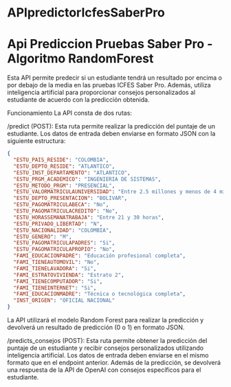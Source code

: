 # APIpredictorIcfesSaberPro
# Api Prediccion Pruebas Saber Pro - Algoritmo RandomForest

Esta API permite predecir si un estudiante tendrá un resultado por encima o por debajo de la media en las pruebas ICFES Saber Pro. Además, utiliza inteligencia artificial para proporcionar consejos personalizados al estudiante de acuerdo con la predicción obtenida.

Funcionamiento
La API consta de dos rutas:

/predict (POST): Esta ruta permite realizar la predicción del puntaje de un estudiante. Los datos de entrada deben enviarse en formato JSON con la siguiente estructura:

```json
{
  "ESTU_PAIS_RESIDE": "COLOMBIA",
  "ESTU_DEPTO_RESIDE": "ATLANTICO",
  "ESTU_INST_DEPARTAMENTO": "ATLANTICO",
  "ESTU_PRGM_ACADEMICO": "INGENIERIA DE SISTEMAS",
  "ESTU_METODO_PRGM": "PRESENCIAL",
  "ESTU_VALORMATRICULAUNIVERSIDAD": "Entre 2.5 millones y menos de 4 millones",
  "ESTU_DEPTO_PRESENTACION": "BOLIVAR",
  "ESTU_PAGOMATRICULABECA": "No",
  "ESTU_PAGOMATRICULACREDITO": "No",
  "ESTU_HORASSEMANATRABAJA": "Entre 21 y 30 horas",
  "ESTU_PRIVADO_LIBERTAD": "N",
  "ESTU_NACIONALIDAD": "COLOMBIA",
  "ESTU_GENERO": "M",
  "ESTU_PAGOMATRICULAPADRES": "Si",
  "ESTU_PAGOMATRICULAPROPIO": "No",
  "FAMI_EDUCACIONPADRE": "Educación profesional completa",
  "FAMI_TIENEAUTOMOVIL": "No",
  "FAMI_TIENELAVADORA": "Si",
  "FAMI_ESTRATOVIVIENDA": "Estrato 2",
  "FAMI_TIENECOMPUTADOR": "Si",
  "FAMI_TIENEINTERNET": "Si",
  "FAMI_EDUCACIONMADRE": "Técnica o tecnológica completa",
  "INST_ORIGEN": "OFICIAL NACIONAL"
}
```

La API utilizará el modelo Random Forest para realizar la predicción y devolverá un resultado de predicción (0 o 1) en formato JSON.

/predicts_consejos (POST): Esta ruta permite obtener la predicción del puntaje de un estudiante y recibir consejos personalizados utilizando inteligencia artificial. Los datos de entrada deben enviarse en el mismo formato que en el endpoint anterior. Además de la predicción, se devolverá una respuesta de la API de OpenAI con consejos específicos para el estudiante.
